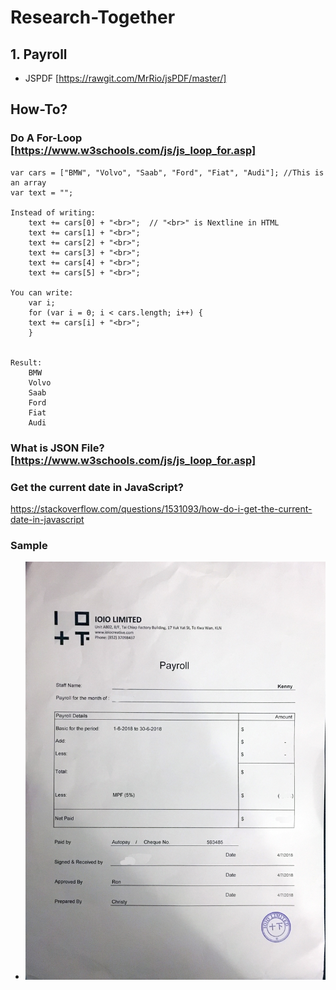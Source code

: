 # Research-Together

## 1. Payroll
* JSPDF [https://rawgit.com/MrRio/jsPDF/master/]

## How-To?

### Do A For-Loop [https://www.w3schools.com/js/js_loop_for.asp]
```
var cars = ["BMW", "Volvo", "Saab", "Ford", "Fiat", "Audi"]; //This is an array
var text = "";

Instead of writing:
    text += cars[0] + "<br>";  // "<br>" is Nextline in HTML
    text += cars[1] + "<br>"; 
    text += cars[2] + "<br>"; 
    text += cars[3] + "<br>"; 
    text += cars[4] + "<br>"; 
    text += cars[5] + "<br>";

You can write:
    var i;
    for (var i = 0; i < cars.length; i++) { 
    text += cars[i] + "<br>";
    }


Result:
    BMW
    Volvo
    Saab
    Ford
    Fiat
    Audi
```

### What is JSON File? [https://www.w3schools.com/js/js_loop_for.asp]

### Get the current date in JavaScript?
https://stackoverflow.com/questions/1531093/how-do-i-get-the-current-date-in-javascript

### Sample
* ![alt text](https://github.com/ioio-creative/Research-Together/blob/master/reference/Payroll%20Example.jpg)

